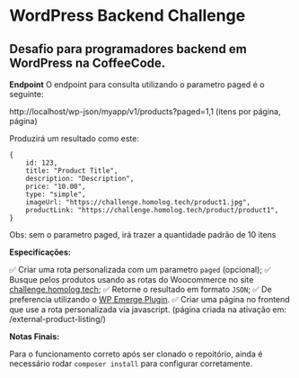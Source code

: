 # WordPress Backend Challenge

## Desafio para programadores backend em WordPress na CoffeeCode.

**Endpoint**
O endpoint para consulta utilizando o parametro paged é o seguinte:

http://localhost/wp-json/myapp/v1/products?paged=1,1 (itens por página, página)

Produzirá um resultado como este:

```
{
    id: 123,
    title: "Product Title",
    description: "Description",
    price: "10.00",
    type: "simple",
    imageUrl: "https://challenge.homolog.tech/product1.jpg",
    productLink: "https://challenge.homolog.tech/product/product1",
}
```

Obs: sem o parametro paged, irá trazer a quantidade padrão de 10 itens

**Especifícações:**

✅ Criar uma rota personalizada com um parametro `paged` (opcional);
✅ Busque pelos produtos usando as rotas do Woocommerce no site [challenge.homolog.tech](https://challenge.homolog.tech/);
✅ Retorne o resultado em formato `JSON`;
✅ De preferencia utilizando o [WP Emerge Plugin](https://docs.wpemerge.com/#/starter/plugin/quickstart).
✅ Criar uma página no frontend que use a rota personalizada via javascript. (página criada na ativação em: /external-product-listing/)

**Notas Finais:**

Para o funcionamento correto após ser clonado o repoitório, ainda é necessário rodar `composer install` para configurar corretamente.

